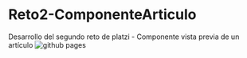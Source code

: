 # Reto2-ComponenteArticulo
Desarrollo del segundo reto de platzi - Componente vista previa de un artículo
![github pages](https://brandon328.github.io/Reto2-ComponenteArticulo/)
